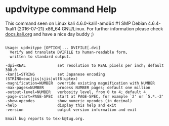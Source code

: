 # updvitype command Help
 
 This command seen on Linux kali 4.6.0-kali1-amd64 #1 SMP Debian 4.6.4-1kali1 (2016-07-21) x86_64 GNU/Linux. For further information please check [docs.kali.org](docs.kali.org) and have a nice day buddy ;) 

~~~

Usage: updvitype [OPTION]... DVIFILE[.dvi]
  Verify and translate DVIFILE to human-readable form,
  written to standard output.

-dpi=REAL              set resolution to REAL pixels per inch; default 300.0
-kanji=STRING          set Japanese encoding (STRING=euc|jis|sjis|utf8|uptex)
-magnification=NUMBER  override existing magnification with NUMBER
-max-pages=NUMBER      process NUMBER pages; default one million
-output-level=NUMBER   verbosity level, from 0 to 4; default 4
-page-start=PAGE-SPEC  start at PAGE-SPEC, for example `2' or `5.*.-2'
-show-opcodes          show numeric opcodes (in decimal)
-help                  display this help and exit
-version               output version information and exit

Email bug reports to tex-k@tug.org.

~~~
